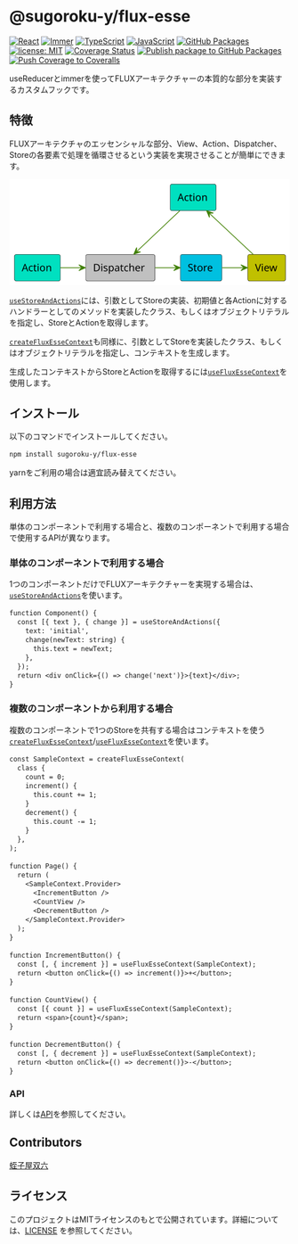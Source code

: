 # @sugoroku-y/flux-esse

[![React](https://img.shields.io/badge/-React-404040.svg?logo=react)](https://react.dev/) [![Immer](https://img.shields.io/badge/-Immer-404040.svg?logo=immer)](https://github.com/immerjs/immer) [![TypeScript](https://img.shields.io/badge/-TypeScript-404040.svg?logo=TypeScript)](https://www.typescriptlang.org/) [![JavaScript](https://img.shields.io/badge/-JavaScript-404040.svg?logo=javascript)](https://developer.mozilla.org/en-US/docs/Web/JavaScript) [![GitHub Packages](https://img.shields.io/badge/-GitHub%20Packages-181717.svg?logo=github&style=flat)](https://github.com/sugoroku-y/flux-esse/pkgs/npm/flux-esse) [![license: MIT](https://img.shields.io/badge/license-MIT-blue.svg?style=flat)](./LICENSE) [![Coverage Status](https://coveralls.io/repos/github/sugoroku-y/flux-esse/badge.svg?branch=main)](https://coveralls.io/github/sugoroku-y/flux-esse?branch=main) [![Publish package to GitHub Packages](https://github.com/sugoroku-y/flux-esse/actions/workflows/publish.yml/badge.svg)](https://github.com/sugoroku-y/flux-esse/actions/workflows/publish.yml) [![Push Coverage to Coveralls](https://github.com/sugoroku-y/flux-esse/actions/workflows/coverage.yml/badge.svg)](https://github.com/sugoroku-y/flux-esse/actions/workflows/coverage.yml)

useReducerとimmerを使ってFLUXアーキテクチャーの本質的な部分を実装するカスタムフックです。

## 特徴

FLUXアーキテクチャのエッセンシャルな部分、View、Action、Dispatcher、Storeの各要素で処理を循環させるという実装を実現させることが簡単にできます。

![FLUX](flux.svg)

<!--

```plantuml
@startuml
skinparam componentStyle rectangle
component Action as A #00e0c0
component Action as A2 #00e0c0
component Dispatcher as D #c0c0c0
component View as V #c0c000
component Store as S #00c0e0
skinparam ArrowColor #408000

A -> D
D -> S
S -> V
V -up-> A2
A2 -down-> D
@enduml
```

-->

[`useStoreAndActions`](api.md#usestoreandactions)には、引数としてStoreの実装、初期値と各Actionに対するハンドラーとしてのメソッドを実装したクラス、もしくはオブジェクトリテラルを指定し、StoreとActionを取得します。

[`createFluxEsseContext`](api.md#createfluxessecontext)も同様に、引数としてStoreを実装したクラス、もしくはオブジェクトリテラルを指定し、コンテキストを生成します。

生成したコンテキストからStoreとActionを取得するには[`useFluxEsseContext`](api.md#usefluxessecontext)を使用します。

## インストール

以下のコマンドでインストールしてください。

```bash
npm install sugoroku-y/flux-esse
```

yarnをご利用の場合は適宜読み替えてください。

## 利用方法

単体のコンポーネントで利用する場合と、複数のコンポーネントで利用する場合で使用するAPIが異なります。

### 単体のコンポーネントで利用する場合

1つのコンポーネントだけでFLUXアーキテクチャーを実現する場合は、[`useStoreAndActions`](api.md#usestoreandactions)を使います。

```tsx
function Component() {
  const [{ text }, { change }] = useStoreAndActions({
    text: 'initial',
    change(newText: string) {
      this.text = newText;
    },
  });
  return <div onClick={() => change('next')}>{text}</div>;
}
```

### 複数のコンポーネントから利用する場合

複数のコンポーネントで1つのStoreを共有する場合はコンテキストを使う[`createFluxEsseContext`](api.md#createfluxessecontext)/[`useFluxEsseContext`](api.md#usefluxessecontext)を使います。

```tsx
const SampleContext = createFluxEsseContext(
  class {
    count = 0;
    increment() {
      this.count += 1;
    }
    decrement() {
      this.count -= 1;
    }
  },
);

function Page() {
  return (
    <SampleContext.Provider>
      <IncrementButton />
      <CountView />
      <DecrementButton />
    </SampleContext.Provider>
  );
}

function IncrementButton() {
  const [, { increment }] = useFluxEsseContext(SampleContext);
  return <button onClick={() => increment()}>+</button>;
}

function CountView() {
  const [{ count }] = useFluxEsseContext(SampleContext);
  return <span>{count}</span>;
}

function DecrementButton() {
  const [, { decrement }] = useFluxEsseContext(SampleContext);
  return <button onClick={() => decrement()}>-</button>;
}
```

### API

詳しくは[API](api.md)を参照してください。

## Contributors

[蛭子屋双六](https://github.com/sugoroku-y)

## ライセンス

このプロジェクトはMITライセンスのもとで公開されています。詳細については、[LICENSE](LICENSE) を参照してください。
